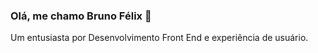 ### Olá, me chamo Bruno Félix 👋

Um entusiasta por Desenvolvimento Front End e experiência de usuário.
